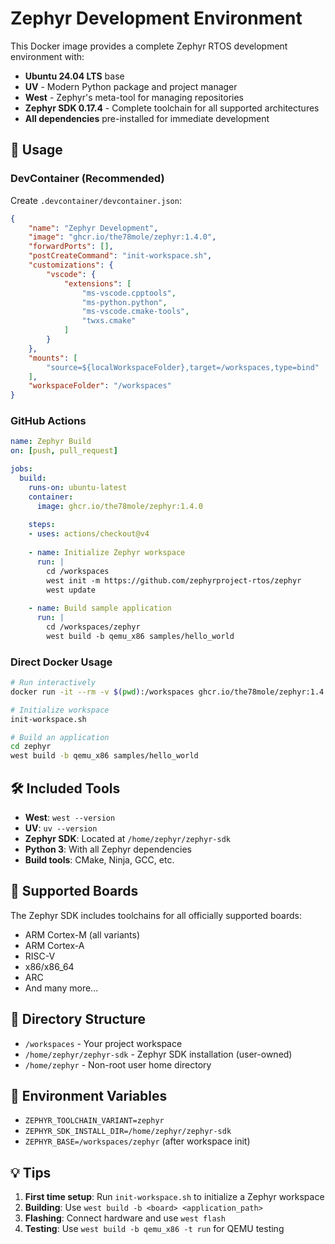 # Zephyr Development Environment

This Docker image provides a complete Zephyr RTOS development environment with:

- **Ubuntu 24.04 LTS** base
- **UV** - Modern Python package and project manager
- **West** - Zephyr's meta-tool for managing repositories
- **Zephyr SDK 0.17.4** - Complete toolchain for all supported architectures
- **All dependencies** pre-installed for immediate development

## 🚀 Usage

### DevContainer (Recommended)

Create `.devcontainer/devcontainer.json`:

```json
{
    "name": "Zephyr Development",
    "image": "ghcr.io/the78mole/zephyr:1.4.0",
    "forwardPorts": [],
    "postCreateCommand": "init-workspace.sh",
    "customizations": {
        "vscode": {
            "extensions": [
                "ms-vscode.cpptools",
                "ms-python.python",
                "ms-vscode.cmake-tools",
                "twxs.cmake"
            ]
        }
    },
    "mounts": [
        "source=${localWorkspaceFolder},target=/workspaces,type=bind"
    ],
    "workspaceFolder": "/workspaces"
}
```

### GitHub Actions

```yaml
name: Zephyr Build
on: [push, pull_request]

jobs:
  build:
    runs-on: ubuntu-latest
    container:
      image: ghcr.io/the78mole/zephyr:1.4.0
    
    steps:
    - uses: actions/checkout@v4
    
    - name: Initialize Zephyr workspace
      run: |
        cd /workspaces
        west init -m https://github.com/zephyrproject-rtos/zephyr
        west update
    
    - name: Build sample application
      run: |
        cd /workspaces/zephyr
        west build -b qemu_x86 samples/hello_world
```

### Direct Docker Usage

```bash
# Run interactively
docker run -it --rm -v $(pwd):/workspaces ghcr.io/the78mole/zephyr:1.4.0

# Initialize workspace
init-workspace.sh

# Build an application
cd zephyr
west build -b qemu_x86 samples/hello_world
```

## 🛠️ Included Tools

- **West**: `west --version`
- **UV**: `uv --version` 
- **Zephyr SDK**: Located at `/home/zephyr/zephyr-sdk`
- **Python 3**: With all Zephyr dependencies
- **Build tools**: CMake, Ninja, GCC, etc.

## 🎯 Supported Boards

The Zephyr SDK includes toolchains for all officially supported boards:
- ARM Cortex-M (all variants)
- ARM Cortex-A
- RISC-V
- x86/x86_64
- ARC
- And many more...

## 📁 Directory Structure

- `/workspaces` - Your project workspace
- `/home/zephyr/zephyr-sdk` - Zephyr SDK installation (user-owned)
- `/home/zephyr` - Non-root user home directory

## 🔧 Environment Variables

- `ZEPHYR_TOOLCHAIN_VARIANT=zephyr`
- `ZEPHYR_SDK_INSTALL_DIR=/home/zephyr/zephyr-sdk`
- `ZEPHYR_BASE=/workspaces/zephyr` (after workspace init)

## 💡 Tips

1. **First time setup**: Run `init-workspace.sh` to initialize a Zephyr workspace
2. **Building**: Use `west build -b <board> <application_path>`
3. **Flashing**: Connect hardware and use `west flash`
4. **Testing**: Use `west build -b qemu_x86 -t run` for QEMU testing